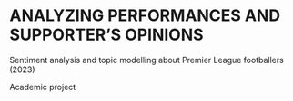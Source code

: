 # ANALYZING PERFORMANCES AND SUPPORTER’S OPINIONS
Sentiment analysis and topic modelling about Premier League footballers (2023)

Academic project

